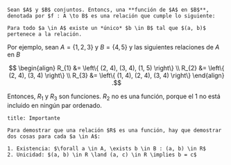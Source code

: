 ```ad-definition

Sean $A$ y $B$ conjuntos. Entoncs, una **función de $A$ en $B$**, denotada por $f : A \to B$ es una relación que cumple lo siguiente:

Para todo $a \in A$ existe un *único* $b \in B$ tal que $(a, b)$ pertenece a la relación.

```

Por ejemplo, sean $A = \left\{ 1, 2, 3 \right\}$ y $B = \left\{ 4, 5 \right\}$ y las siguientes relaciones de $A$ en $B$

$$
\begin{align}
R_{1} &= \left\{ (2, 4), (3, 4), (1, 5) \right\} \\
R_{2}  &= \left\{ (2, 4), (3, 4) \right\} \\
R_{3} &= \left\{ (1, 4), (2, 4), (3, 4) \right\}
\end{align}
.$$

Entonces, $R_{1}$ y $R_{3}$ son funciones. $R_{2}$ no es una función, porque el $1$ no está incluido en ningún par ordenado.

```ad-important
title: Importante

Para demostrar que una relación $R$ es una función, hay que demostrar dos cosas para cada $a \in A$:

1. Existencia: $\forall a \in A, \exists b \in B : (a, b) \in R$
2. Unicidad: $(a, b) \in R \land (a, c) \in R \implies b = c$

```
